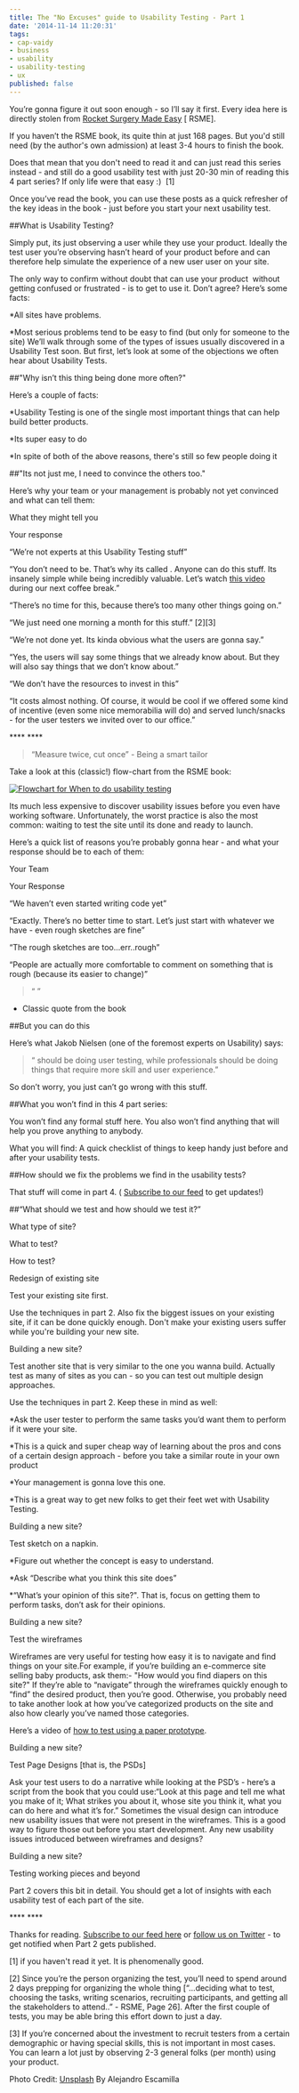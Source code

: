 ```yaml
---
title: The "No Excuses" guide to Usability Testing - Part 1
date: '2014-11-14 11:20:31'
tags:
- cap-vaidy
- business
- usability
- usability-testing
- ux
published: false
---
```


You’re gonna figure it out soon enough - so I’ll say it first. Every idea here is directly stolen from 
[Rocket Surgery Made Easy](http://www.amazon.com/Rocket-Surgery-Made-Easy-Do-It-Yourself/dp/0321657292) [
RSME].

If you haven’t 
 the 
RSME book, its quite thin at just 168 pages. But you'd still need (by the author's own admission) at least 3-4 hours to finish the book.

Does that mean that you don't need to read it and can just read this series instead - and still do a good usability test with just 20-30 min of reading this 4 part series? If only life were that easy :) 
[1]

Once you’ve read the book, you can use these posts as a quick refresher of the key ideas in the book - just before you start your next usability test.


<!-- <b>Already a fan of usability testing? Skip this section.</b> -->##What is Usability Testing?

Simply put, its just observing a user while they use your product. Ideally the test user you’re observing hasn’t heard of your product before and can therefore help simulate the experience of a new user user on your site.

The only way to confirm without doubt that 
 can use your product  without getting confused or frustrated - is to get 
to use it. Don’t agree? Here’s some facts:

*All sites have problems.

	
*Most serious problems tend to be easy to find (but only for someone 
 to the site)
We’ll walk through some of the types of issues usually discovered in a Usability Test soon. But first, let’s look at some of the objections we often hear about Usability Tests.

##"Why isn’t this thing being done more often?"

Here’s a couple of facts:

*Usability Testing is one of the single most important things that can help build better products.

	
*Its super easy to do

	
*In spite of both of the above reasons, there's still so few people doing it

##"Its not just me, I need to convince the others too."

Here’s why your team or your management is probably not yet convinced and what 
 can tell them:

What they might tell you

Your response

“We’re not experts at this Usability Testing stuff”

“You don’t need to be. That’s why its called 
. Anyone can do this stuff. Its insanely simple while being incredibly valuable.
Let’s watch 
[this video](http://youtu.be/QckIzHC99Xc) during our next coffee break.”

“There’s no time for this, because there’s too many other things going on.”

“We just need one morning a month for this stuff.” 
[2][3]

“We’re not done yet. Its kinda obvious what the users are gonna say.”

“Yes, the users will say some things that we already know about. But they will also say things that we don’t know about.”

“We don’t have the resources to invest in this”

“It costs almost nothing. Of course, it would be cool if we offered some kind of incentive (even some nice memorabilia will do) and served lunch/snacks - for the user testers we invited over to our office.”

**** ****


>“Measure twice, cut once” - Being a smart tailor

Take a look at this (classic!) flow-chart from the 
RSME book:


[![Flowchart for When to do usability testing](http://www.multunus.com/wp-content/uploads/2014/11/Blog-Post-Rocket-Surgery-Made-Easy-Part-1-e1415196363412.jpg)](http://www.multunus.com/wp-content/uploads/2014/11/Blog-Post-Rocket-Surgery-Made-Easy-Part-1.jpg)

Its much less expensive to discover usability issues before you even have 
working software. Unfortunately, the worst practice is also the most common: waiting to test the site until its done and ready to launch.

Here’s a quick list of reasons you’re probably gonna hear - and what your response should be to each of them:

Your Team

Your Response

“We haven’t even started writing code yet”

“Exactly. There’s no better time to start. Let’s just start with whatever we have - even rough sketches are fine”

“The rough sketches are too...err..rough”

“People are actually more comfortable to comment on something that is rough (because its easier to change)”

>“
”
- Classic quote from the book


##But you can do this

Here’s what Jakob Nielsen (one of the foremost experts on Usability) says:

>“
 should be doing 
 user testing, while professionals should be doing things that require more skill and user experience.”

So don’t worry, you just can’t go wrong with this stuff.

##What you won’t find in this 4 part series:

You won’t find any formal stuff here. You also won’t find anything that will help you prove anything to anybody.


What you will find: A quick checklist of things to keep handy just before and after your usability tests.

##How should we fix the problems we find in the usability tests?

That stuff will come in part 4. (
[Subscribe to our feed](http://www.multunus.com/feed/) to get updates!)

##“What should we test and how should we test it?”


What type of site?

What to test?

How to test?

Redesign of existing site

Test your existing site first.

Use the techniques in part 2.
Also fix the biggest issues on your existing site, if it can be done quickly enough. Don't make your existing users suffer while you're building your new site.

Building a new site?

Test another site that is very similar to the one you wanna build.
Actually test as many of sites as you can - so you can test out multiple design approaches.

Use the techniques in part 2.
Keep these in mind as well:

*Ask the user tester to perform the same tasks you’d want them to perform if it were your site.

	
*This is a quick and super cheap way of learning about the pros and cons of a certain design approach - before you take a similar route in your own product

	
*Your management is gonna love this one.

	
*This is a great way to get new folks to get their feet wet with Usability Testing.

Building a new site?

Test sketch on a napkin.

*Figure out whether the concept is easy to understand.

	
*Ask “Describe what you think this site does”

	
*“What’s your opinion of this site?". That is, focus on getting them to perform tasks, don’t ask for their opinions.

Building a new site?

Test the wireframes

Wireframes are very useful for testing how easy it is to navigate and find things on your site.For example, if you’re building an e-commerce site selling baby products, ask them:-
"How would you find diapers on this site?"
If they’re able to “navigate” through the wireframes quickly enough to “find” the desired product, then you’re good. Otherwise, you probably need to take another look at how you’ve categorized products on the site and also how clearly you’ve named those categories.

Here’s a video of 
[how to test using a paper prototype](https://www.youtube.com/watch?v=B7M0fVXdovM).

Building a new site?

Test Page Designs [that is, the PSDs]

Ask your test users to do a narrative while looking at the PSD’s - here’s a script from the book that you could use:“Look at this page and tell me what you make of it; What strikes you about it, whose site you think it, what you can do here and what it’s for.”
Sometimes the visual design can introduce new usability issues that were not present in the wireframes. This is a good way to figure those out before you start development. Any new usability issues introduced between wireframes and designs?

Building a new site?

Testing working pieces and beyond

Part 2 covers this bit in detail. You should get a lot of insights with each usability test of each part of the site.

**** ****


Thanks for reading. 
[Subscribe to our feed here](http://www.multunus.com/feed/) or 
[follow us on Twitter](https://twitter.com/multunus) - to get notified when Part 2 gets published.

[1] 
 if you haven't read it yet. It is phenomenally good.

[2] Since you’re the person organizing the test, you’ll need to spend around 2 days prepping for organizing the whole thing [“...deciding what to test, choosing the tasks, writing scenarios, recruiting participants, and getting all the stakeholders to attend..” - 
RSME, Page 26]. After the first couple of tests, you may be able bring this effort down to just a day.

[3] If you’re concerned about the investment to recruit testers from a certain demographic or having special skills, this is not important in most cases. You can learn a lot just by observing 2-3 general folks (per month) using your product.


Photo Credit: 
[Unsplash](https://unsplash.com/) By Alejandro Escamilla
